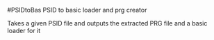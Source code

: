 #PSIDtoBas
PSID to basic loader and prg creator

Takes a given PSID file and outputs the extracted PRG file and a basic loader for it